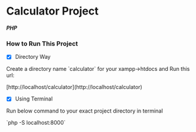 # Calculator Project
***PHP***

### How to Run This Project
- [x] Directory Way <br>
<p> Create a directory name `calculator` for your xampp->htdocs and Run this 
url: 
</p>
[http://localhost/calculator](http://localhost/calculator) 

- [x] Using Terminal <br>
<p>Run below command to your exact project directory in terminal</p>
`php -S localhost:8000`